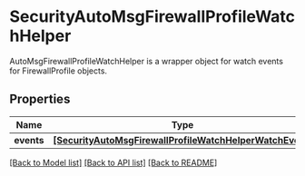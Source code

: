 # SecurityAutoMsgFirewallProfileWatchHelper

AutoMsgFirewallProfileWatchHelper is a wrapper object for watch events for FirewallProfile objects.
## Properties
Name | Type | Description | Notes
------------ | ------------- | ------------- | -------------
**events** | [**[SecurityAutoMsgFirewallProfileWatchHelperWatchEvent]**](SecurityAutoMsgFirewallProfileWatchHelperWatchEvent.md) |  | [optional] 

[[Back to Model list]](../README.md#documentation-for-models) [[Back to API list]](../README.md#documentation-for-api-endpoints) [[Back to README]](../README.md)


